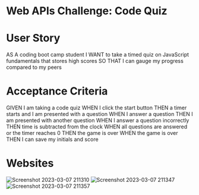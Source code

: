 # Web APIs Challenge: Code Quiz #

 # User Story #
 
AS A coding boot camp student
I WANT to take a timed quiz on JavaScript fundamentals that stores high scores
SO THAT I can gauge my progress compared to my peers

# Acceptance Criteria #

GIVEN I am taking a code quiz
WHEN I click the start button
THEN a timer starts and I am presented with a question
WHEN I answer a question
THEN I am presented with another question
WHEN I answer a question incorrectly
THEN time is subtracted from the clock
WHEN all questions are answered or the timer reaches 0
THEN the game is over
WHEN the game is over
THEN I can save my initials and score





# Websites #
![Screenshot 2023-03-07 211310](https://user-images.githubusercontent.com/122414990/223697397-9125f2b5-1587-496a-9f0e-a5579130bc62.png)
![Screenshot 2023-03-07 211347](https://user-images.githubusercontent.com/122414990/223697400-51cb40d2-c33a-460f-9aaf-cd6ec13950d9.png)
![Screenshot 2023-03-07 211357](https://user-images.githubusercontent.com/122414990/223697417-e260fa56-e255-45ab-998a-81bfe5205434.png)
